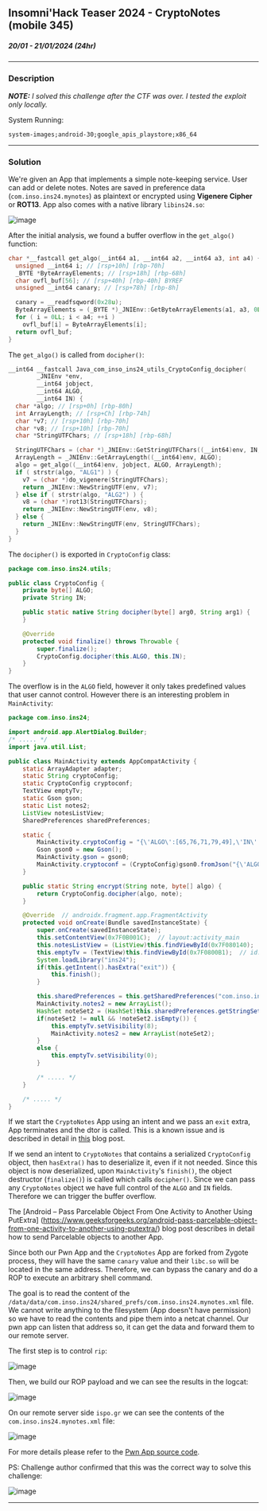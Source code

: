 ## Insomni'Hack Teaser 2024 - CryptoNotes (mobile 345)
##### 20/01 - 21/01/2024 (24hr)
___

### Description

***NOTE:** I solved this challenge after the CTF was over. I tested the exploit only locally.*


System Running:
```
system-images;android-30;google_apis_playstore;x86_64
```
___

### Solution


We're given an App that implements a simple note-keeping service. User can add or delete notes.
Notes are saved in preference data (`com.inso.ins24.mynotes`) as plaintext or encrypted using
**Vigenere Cipher** or **ROT13**. App also comes with a native library `libins24.so`:

![image](images/cryptonotes.png)


After the initial analysis, we found a buffer overflow in the `get_algo()` function:
```c
char *__fastcall get_algo(__int64 a1, __int64 a2, __int64 a3, int a4) {
  unsigned __int64 i; // [rsp+10h] [rbp-70h]
  _BYTE *ByteArrayElements; // [rsp+18h] [rbp-68h]
  char ovfl_buf[56]; // [rsp+40h] [rbp-40h] BYREF
  unsigned __int64 canary; // [rsp+78h] [rbp-8h]

  canary = __readfsqword(0x28u);
  ByteArrayElements = (_BYTE *)_JNIEnv::GetByteArrayElements(a1, a3, 0LL);
  for ( i = 0LL; i < a4; ++i )
    ovfl_buf[i] = ByteArrayElements[i];
  return ovfl_buf;
}
```

The `get_algo()` is called from `docipher()`:
```c
__int64 __fastcall Java_com_inso_ins24_utils_CryptoConfig_docipher(
        _JNIEnv *env,
        __int64 jobject,
        __int64 ALGO,
        __int64 IN) {
  char *algo; // [rsp+0h] [rbp-80h]
  int ArrayLength; // [rsp+Ch] [rbp-74h]
  char *v7; // [rsp+10h] [rbp-70h]
  char *v8; // [rsp+10h] [rbp-70h]
  char *StringUTFChars; // [rsp+18h] [rbp-68h]

  StringUTFChars = (char *)_JNIEnv::GetStringUTFChars((__int64)env, IN, 0LL);
  ArrayLength = _JNIEnv::GetArrayLength((__int64)env, ALGO);
  algo = get_algo((__int64)env, jobject, ALGO, ArrayLength);
  if ( strstr(algo, "ALG1") ) {
    v7 = (char *)do_vigenere(StringUTFChars);
    return _JNIEnv::NewStringUTF(env, v7);
  } else if ( strstr(algo, "ALG2") ) {
    v8 = (char *)rot13(StringUTFChars);
    return _JNIEnv::NewStringUTF(env, v8);
  } else {
    return _JNIEnv::NewStringUTF(env, StringUTFChars);
  }
}
```


The `docipher()` is exported in `CryptoConfig` class:
```java
package com.inso.ins24.utils;

public class CryptoConfig {
    private byte[] ALGO;
    private String IN;

    public static native String docipher(byte[] arg0, String arg1) {
    }

    @Override
    protected void finalize() throws Throwable {
        super.finalize();
        CryptoConfig.docipher(this.ALGO, this.IN);
    }
}
```


The overflow is in the `ALGO` field, however it only takes predefined values that user cannot control. However there is an interesting problem in `MainActivity`:
```java
package com.inso.ins24;

import android.app.AlertDialog.Builder;
/* ..... */
import java.util.List;

public class MainActivity extends AppCompatActivity {
    static ArrayAdapter adapter;
    static String cryptoConfig;
    static CryptoConfig cryptoconf;
    TextView emptyTv;
    static Gson gson;
    static List notes2;
    ListView notesListView;
    SharedPreferences sharedPreferences;

    static {
        MainActivity.cryptoConfig = "{\'ALGO\':[65,76,71,79,49],\'IN\':\'this is a notes\'}";
        Gson gson0 = new Gson();
        MainActivity.gson = gson0;
        MainActivity.cryptoconf = (CryptoConfig)gson0.fromJson("{\'ALGO\':[65,76,71,79,49],\'IN\':\'this is a notes\'}", CryptoConfig.class);
    }

    public static String encrypt(String note, byte[] algo) {
        return CryptoConfig.docipher(algo, note);
    }

    @Override  // androidx.fragment.app.FragmentActivity
    protected void onCreate(Bundle savedInstanceState) {
        super.onCreate(savedInstanceState);
        this.setContentView(0x7F0B001C);  // layout:activity_main
        this.notesListView = (ListView)this.findViewById(0x7F080140);  // id:notes_ListView
        this.emptyTv = (TextView)this.findViewById(0x7F0800B1);  // id:emptyTv
        System.loadLibrary("ins24");
        if(this.getIntent().hasExtra("exit")) {
            this.finish();
        }

        this.sharedPreferences = this.getSharedPreferences("com.inso.ins24.mynotes", 0);
        MainActivity.notes2 = new ArrayList();
        HashSet noteSet2 = (HashSet)this.sharedPreferences.getStringSet("notes", null);
        if(noteSet2 != null && !noteSet2.isEmpty()) {
            this.emptyTv.setVisibility(8);
            MainActivity.notes2 = new ArrayList(noteSet2);
        }
        else {
            this.emptyTv.setVisibility(0);
        }

        /* ..... */
    }

    /* ..... */
}
```

If we start the `CryptoNotes` App using an intent and we pass an `exit` extra, App terminates and
the dtor is called. This is a known issue and is described in detail in
[this](https://blog.oversecured.com/Exploiting-memory-corruption-vulnerabilities-on-Android/)
blog post.


If we send an intent to `CryptoNotes` that contains a serialized `CryptoConfig` object, then 
`hasExtra()` has to deserialize it, even if it not needed. Since this object is now deserialized,
upon `MainActivity`'s `finish()`, the object destructor (`finalize()`) is called which calls
`docipher()`. Since we can pass any `CryptoNotes` object we have full control of the `ALGO` and `IN`
fields. Therefore we can trigger the buffer overflow.
  
The
[Android – Pass Parcelable Object From One Activity to Another Using PutExtra]
(https://www.geeksforgeeks.org/android-pass-parcelable-object-from-one-activity-to-another-using-putextra/)
blog post describes in detail how to send Parcelable objects to another App.


Since both our Pwn App and the `CryptoNotes` App are forked from Zygote process, they will have
the same `canary` value and their `libc.so` will be located in the same address. Therefore, we 
can bypass the canary and do a ROP to execute an arbitrary shell command.


The goal is to read the content of the `/data/data/com.inso.ins24/shared_prefs/com.inso.ins24.mynotes.xml`
file. We cannot write anything to the filesystem (App doesn't have permission) so we have to
read the contents and pipe them into a netcat channel. Our pwn app can listen that address so, it
can get the data and forward them to our remote server.


The first step is to control `rip`:

![image](images/rip_control.png)


Then, we build our ROP payload and we can see the results in the logcat:

![image](images/logcat.png)


On our remote server side `ispo.gr` we can see the contents of the `com.inso.ins24.mynotes.xml`
file:

![image](images/remote_server.png)


For more details please refer to the [Pwn App source code](./CryptoNotesPwn).


PS: Challenge author confirmed that this was the correct way to solve this challenge: 

![image](images/remote_server.png)

___
